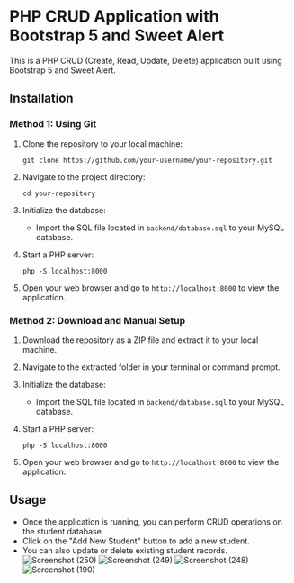 # PHP CRUD Application with Bootstrap 5 and Sweet Alert

This is a PHP CRUD (Create, Read, Update, Delete) application built using Bootstrap 5 and Sweet Alert.

## Installation

### Method 1: Using Git

1. Clone the repository to your local machine:
    ```
    git clone https://github.com/your-username/your-repository.git
    ```

2. Navigate to the project directory:
    ```
    cd your-repository
    ```

3. Initialize the database:
    - Import the SQL file located in `backend/database.sql` to your MySQL database.

4. Start a PHP server:
    ```
    php -S localhost:8000
    ```

5. Open your web browser and go to `http://localhost:8000` to view the application.

### Method 2: Download and Manual Setup

1. Download the repository as a ZIP file and extract it to your local machine.

2. Navigate to the extracted folder in your terminal or command prompt.

3. Initialize the database:
    - Import the SQL file located in `backend/database.sql` to your MySQL database.

4. Start a PHP server:
    ```
    php -S localhost:8000
    ```

5. Open your web browser and go to `http://localhost:8000` to view the application.

## Usage

- Once the application is running, you can perform CRUD operations on the student database.
- Click on the "Add New Student" button to add a new student.
- You can also update or delete existing student records.
![Screenshot (250)](https://github.com/Insath97/PHP-CRUD/assets/143359385/3e6289d0-b801-4e3b-acaa-f2efd76bbbc4)
![Screenshot (249)](https://github.com/Insath97/PHP-CRUD/assets/143359385/602b6dd3-d49e-4124-8331-d1c9377b6b2c)
![Screenshot (248)](https://github.com/Insath97/PHP-CRUD/assets/143359385/28a6cc7c-e9b3-41f6-9ea3-bd766b341c61)
![Screenshot (190)](https://github.com/Insath97/PHP-CRUD/assets/143359385/580932b4-8ecc-43a6-9ccd-6740b0ea53f3)

